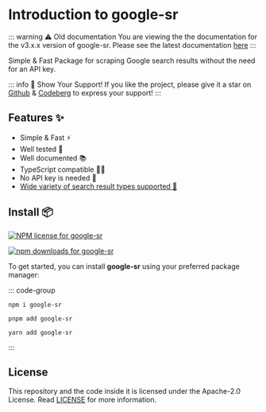 # Introduction to google-sr

::: warning ⚠️ Old documentation
You are viewing the the documentation for the v3.x.x version of google-sr.
Please see the latest documentation [here](https://github.com/typicalninja/google-sr/blob/master/packages/google-sr/README.md)
:::

Simple & Fast Package for scraping Google search results without the need for an API key.

::: info 🌟 Show Your Support!
If you like the project, please give it a star on [Github](https://github.com/typicalninja/google-sr/) & [Codeberg](https://codeberg.org/typicalninja/google-sr) to express your support!
:::

## Features ✨

* Simple & Fast ⚡️
* Well tested 🔄
* Well documented 📚
* TypeScript compatible 🧑‍💻
* No API key is needed 🔑
* [Wide variety of search result types supported 🌴](./types.md)



## Install 📦

[![NPM license for google-sr](https://img.shields.io/npm/l/google-sr)](https://www.npmjs.com/package/google-sr)

[![npm downloads for google-sr](https://img.shields.io/npm/dw/google-sr)](https://www.npmjs.com/package/google-sr)

To get started, you can install **google-sr** using your preferred package manager:

::: code-group

```sh:no-line-numbers [npm]
npm i google-sr
```

```sh:no-line-numbers [pnpm]
pnpm add google-sr
```

```sh:no-line-numbers [yarn]
yarn add google-sr
```

:::

## License

This repository and the code inside it is licensed under the Apache-2.0 License. Read [LICENSE](https://github.com/typicalninja/google-sr/blob/master/LICENSE) for more information.
